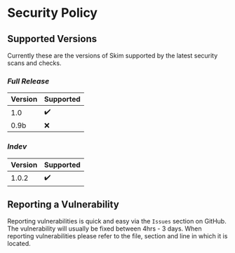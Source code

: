 # Security Policy

## Supported Versions

Currently these are the versions of Skim supported by the latest security scans and checks.
  ### *Full Release*
| Version | Supported          |
| ------- | ------------------ |
| 1.0     | ✔️               |
| 0.9b    | :x:                |


  ### *Indev*
| Version | Supported          |
| ------- | ------------------ |
| 1.0.2   | ✔️               |


## Reporting a Vulnerability
 
 Reporting vulnerabilities is quick and easy via the `Issues` 
 section on GitHub. The vulnerability will usually be fixed 
 between 4hrs - 3 days. When reporting vulnerabilities please 
 refer to the file, section and line in which it is located.
